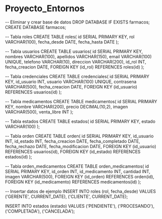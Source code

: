 # Proyecto_Entornos
-- Eliminar y crear base de datos
DROP DATABASE IF EXISTS farmacos;
CREATE DATABASE farmacos;

-- Tabla roles
CREATE TABLE roles(
id SERIAL PRIMARY KEY,
rol VARCHAR(100),
fecha_desde DATE,
fecha_hasta DATE
);

-- Tabla usuarios
CREATE TABLE usuarios(
id SERIAL PRIMARY KEY,
nombres VARCHAR(100),
apellidos VARCHAR(150),
email VARCHAR(100) UNIQUE,
telefono VARCHAR(10),
direccion VARCHAR(200),
id_rol INT,
fecha_creacion DATE,
FOREIGN KEY (id_rol) REFERENCES roles(id)
);

-- Tabla credenciales
CREATE TABLE credenciales(
id SERIAL PRIMARY KEY,
id_usuario INT,
usuario VARCHAR(100) UNIQUE,
contrasena VARCHAR(500),
fecha_creacion DATE,
FOREIGN KEY (id_usuario) REFERENCES usuarios(id)
);

-- Tabla medicamentos
CREATE TABLE medicamentos(
id SERIAL PRIMARY KEY,
nombre VARCHAR(200),
precio DECIMAL(10,2),
imagen VARCHAR(500),
venta_libre INT
);

-- Tabla estados
CREATE TABLE estados(
id SERIAL PRIMARY KEY,
estado VARCHAR(100)
);

-- Tabla orden
CREATE TABLE orden(
id SERIAL PRIMARY KEY,
id_usuario INT,
id_estado INT,
fecha_creacion DATE,
fecha_completado DATE,
fecha_rechazo DATE,
fecha_modificacion DATE,
FOREIGN KEY (id_usuario) REFERENCES usuarios(id),
FOREIGN KEY (id_estado) REFERENCES estados(id)
);

-- Tabla orden_medicamentos
CREATE TABLE orden_medicamentos(
id SERIAL PRIMARY KEY,
id_orden INT,
id_medicamento INT,
cantidad INT,
imagen VARCHAR(500),
FOREIGN KEY (id_orden) REFERENCES orden(id),
FOREIGN KEY (id_medicamento) REFERENCES medicamentos(id)
);

-- Insertar datos de ejemplo
INSERT INTO roles (rol, fecha_desde) VALUES
('GERENTE', CURRENT_DATE),
('CLIENTE', CURRENT_DATE);

INSERT INTO estados (estado) VALUES
('PENDIENTE'),
('PROCESANDO'),
('COMPLETADA'),
('CANCELADA');
